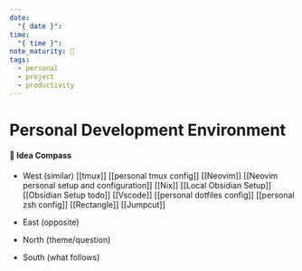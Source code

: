 ```yaml
---
date:
  "{ date }": 
time:
  "{ time }": 
note_maturity: 🌱
tags:
  - personal
  - project
  - productivity
---
```

# Personal Development Environment













#### 🧭  Idea Compass
- West  (similar) 
[[tmux]]
[[personal tmux config]]
[[Neovim]]
[[Neovim personal setup and configuration]]
[[Nix]]
[[Local Obsidian Setup]] [[Obsidian Setup todo]]
[[Vscode]]
[[personal dotfiles config]]
[[personal zsh config]]
[[Rectangle]]
[[Jumpcut]]
- East (opposite)

- North (theme/question)

- South (what follows)
